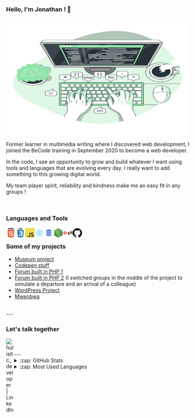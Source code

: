 ### Hello, I'm Jonathan ! :wave:

 <img align="center" alt="Illustration" src="./illu.svg" width="500" height="320" />

Former learner in multimedia writing where I discovered web development, I joined the BeCode training in September 2020 to become a web developer.

In the code, I see an opportunity to grow and build whatever I want using tools and languages that are evolving every day. I really want to add something to this growing digital world.

My team player spirit, reliability and kindness make me an easy fit in any groups !


<br />

### Languages and Tools


<img align="left" alt="HTML5" width="26px" src="https://raw.githubusercontent.com/github/explore/80688e429a7d4ef2fca1e82350fe8e3517d3494d/topics/html/html.png" />
<img align="left" alt="CSS3" width="26px" src="https://raw.githubusercontent.com/github/explore/80688e429a7d4ef2fca1e82350fe8e3517d3494d/topics/css/css.png" />
<img align="left" alt="JavaScript" width="26px" src="https://raw.githubusercontent.com/github/explore/80688e429a7d4ef2fca1e82350fe8e3517d3494d/topics/javascript/javascript.png" />
<img align="left" alt="React" width="26px" src="https://raw.githubusercontent.com/github/explore/80688e429a7d4ef2fca1e82350fe8e3517d3494d/topics/react/react.png" />
<img align="left" alt="SQL" width="26px" src="https://raw.githubusercontent.com/github/explore/80688e429a7d4ef2fca1e82350fe8e3517d3494d/topics/sql/sql.png" />
<img align="left" alt="Node.js" width="26px" src="https://raw.githubusercontent.com/github/explore/80688e429a7d4ef2fca1e82350fe8e3517d3494d/topics/nodejs/nodejs.png" />
<img align="left" alt="Git" width="26px" src="https://raw.githubusercontent.com/github/explore/80688e429a7d4ef2fca1e82350fe8e3517d3494d/topics/git/git.png" />
<img align="left" alt="GitHub" width="26px" src="https://raw.githubusercontent.com/github/explore/78df643247d429f6cc873026c0622819ad797942/topics/github/github.png" />


<br />

### Some of my projects

- [Museum project](https://github.com/JonathanMaillard/museum-project)
- [Codepen stuff](https://codepen.io/Jona19952)
- [Forum built in PHP 1](https://github.com/JonathanMaillard/BCBB-Forum)
- [Forum built in PHP 2](https://github.com/JonathanMaillard/Forum) (I switched groups in the middle of the project to simulate a departure and an arrival of a colleague)
- [WordPress Project](https://github.com/JonathanMaillard/cms-restaurants)
- [Mwenbwa](https://github.com/JonathanMaillard/Mwenbwa)

<br />
---

### Let's talk together
[<img align="left" alt="holisitc_developer | LinkedIn" width="22px" src="https://cdn.jsdelivr.net/npm/simple-icons@v3/icons/linkedin.svg" />][linkedin]

[linkedin]: https://www.linkedin.com/in/jonathan-maillard/

<br />
<br />
---
<br />


<details>
  <summary>:zap: GitHub Stats</summary>

  <img align="left" alt="Jonathan's GitHub Stats" src="https://github-readme-stats.vercel.app/api?username=JonathanMaillard&show_icons=true&hide_border=true" />

</details>


<details>
  <summary>:zap: Most Used Languages</summary>

<img align="left" alt="Jonathan's GitHub Top Languages" src="https://github-readme-stats.vercel.app/api/top-langs/?username=JonathanMaillard" />

</details>
